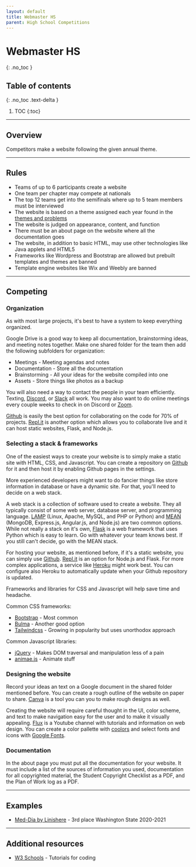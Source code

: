 ```yaml
---
layout: default
title: Webmaster HS
parent: High School Competitions
---
```


# Webmaster HS
{: .no_toc }

## Table of contents
{: .no_toc .text-delta }

1. TOC
{:toc}

---

## Overview

Competitors make a website following the given annual theme.

---

## Rules

- Teams of up to 6 participants create a website
- One team per chapter may compete at nationals
- The top 12 teams get into the semifinals where up to 5 team members must be interviewed
- The website is based on a theme assigned each year found in the [themes and problems](https://tsaweb.org/competitions-programs/tsa/themes-problems)
- The website is judged on appearance, content, and function
- There must be an about page on the website where all the documentation goes
- The website, in addition to basic HTML, may use other technologies like Java applets and HTML5
- Frameworks like Wordpress and Bootstrap are allowed but prebuilt templates and themes are banned
- Template engine websites like Wix and Weebly are banned

---

## Competing

### Organization

As with most large projects, it's best to have a system to keep everything organized.

Google Drive is a good way to keep all documentation, brainstorming ideas, and meeting notes together. Make one shared folder for the team then add the following subfolders for organization:

- Meetings - Meeting agendas and notes
- Documentation - Store all the documentation
- Brainstorming - All your ideas for the website compiled into one
- Assets - Store things like photos as a backup

You will also need a way to contact the people in your team efficiently. Texting, [Discord](https://discord.com/), or [Slack](https://slack.com/) all work. You may also want to do online meetings every couple weeks to check in on Discord or [Zoom](https://zoom.us/).

[Github](https://github.com/) is easily the best option for collaborating on the code for 70% of projects. [Repl.it](https://replit.com) is another option which allows you to collaborate live and it can host static websites, Flask, and Node.js.

### Selecting a stack & frameworks

One of the easiest ways to create your website is to simply make a static site with HTML, CSS, and Javascript. You can create a repository on [Github](https://github.com/) for it and then host it by enabling Github pages in the settings.

More experienced developers might want to do fancier things like store information in database or have a dynamic site. For that, you'll need to decide on a web stack.

A web stack is a collection of software used to create a website. They all typically consist of some web server, database server, and programming language. [LAMP](https://en.wikipedia.org/wiki/LAMP_%28software_bundle%29) (Linux, Apache, MySQL, and PHP or Python) and [MEAN](https://en.wikipedia.org/wiki/MEAN_(solution_stack)) (MongoDB, Express.js, Angular.js, and Node.js) are two common options. While not really a stack on it's own, [Flask](https://flask.palletsprojects.com/en/2.0.x/) is a web framework that uses Python which is easy to learn. Go with whatever your team knows best. If you still can't decide, go with the MEAN stack.

For hosting your website, as mentioned before, if it's a static website, you can simply use [Github](https://github.com/). [Repl.it](https://replit.com) is an option for Node.js and Flask. For more complex applications, a service like [Heroku](https://heroku.com/) might work best. You can configure also Heroku to automatically update when your Github repository is updated.

Frameworks and libraries for CSS and Javascript will help save time and headache.

Common CSS frameworks:

- [Bootstrap](https://getbootstrap.com/) - Most common
- [Bulma](https://bulma.io/) - Another good option
- [Tailwindcss](https://tailwindcss.com/) - Growing in popularity but uses unorthodox approach

Common Javascript libraries:

- [jQuery](https://jquery.com/) - Makes DOM traversal and manipulation less of a pain
- [animae.js](https://animejs.com/) - Animate stuff

### Designing the website

Record your ideas an text on a Google document in the shared folder mentioned before. You can create a rough outline of the website on paper to share. [Canva](https://www.canva.com/) is a tool you can you to make rough designs as well.

Creating the website will require careful thought in the UI, color scheme, and text to make navigation easy for the user and to make it visually appealing. [Flux](https://www.youtube.com/c/FluxWithRanSegall) is a Youtube channel with tutorials and information on web design. You can create a color pallette with [coolors](https://coolors.co/) and select fonts and icons with [Google Fonts](https://fonts.google.com/).

### Documentation

In the about page you must put all the documentation for your website. It must include a list of the sources of information you used, documentation for all copyrighted material, the Student Copyright Checklist as a PDF, and the Plan of Work log as a PDF.

---

## Examples

- [Med-Dia by Linishere](https://linishere.github.io/T-2006-1/html/home.html) - 3rd place Washington State 2020-2021

---

## Additional resources

- [W3 Schools](https://www.w3schools.com/) - Tutorials for coding

